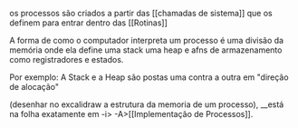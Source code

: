 os processos são criados a partir das [[chamadas de sistema]] que os definem para entrar dentro das [[Rotinas]]  

A forma de como o computador interpreta um processo é uma divisão da memória onde ela define uma stack uma heap e afns de armazenamento como registradores e estados.

Por exemplo:
A Stack e a Heap são postas uma contra a outra em "direção de alocação" 

(desenhar no excalidraw a estrutura da memoria de um processo), __está na folha exatamente em -i> -A>[[Implementação de Processos]].


